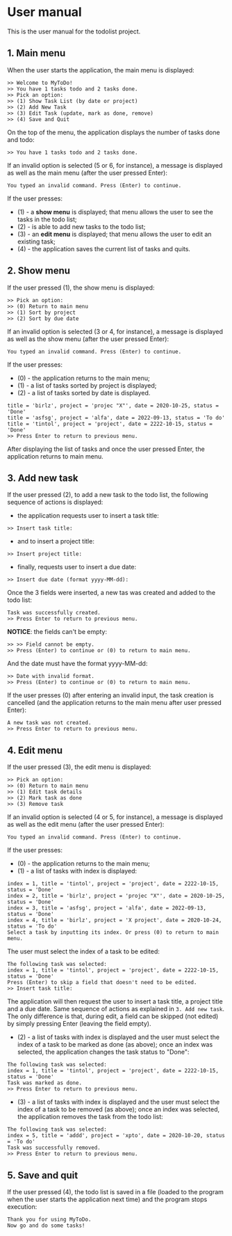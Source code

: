 # User manual
This is the user manual for the todolist project.

## 1. Main menu
When the user starts the application, the main menu is displayed:

```
>> Welcome to MyToDo!
>> You have 1 tasks todo and 2 tasks done.
>> Pick an option:
>> (1) Show Task List (by date or project)
>> (2) Add New Task
>> (3) Edit Task (update, mark as done, remove)
>> (4) Save and Quit
```

On the top of the menu, the application displays the number of tasks done and todo:

```
>> You have 1 tasks todo and 2 tasks done.
```

If an invalid option is selected (5 or 6, for instance), a message is displayed as well as the main menu (after the user pressed Enter):

```
You typed an invalid command. Press (Enter) to continue.
```

If the user presses:
* (1) - a **show menu** is displayed; that menu allows the user to see the tasks in the todo list;
* (2) - is able to add new tasks to the todo list;
* (3) - an **edit menu** is displayed; that menu allows the user to edit an existing task;
* (4) - the application saves the current list of tasks and quits.

## 2. Show menu
If the user pressed (1), the show menu is displayed:

 ```
 >> Pick an option:
 >> (0) Return to main menu
 >> (1) Sort by project
 >> (2) Sort by due date
 ```

If an invalid option is selected (3 or 4, for instance), a message is displayed as well as the show menu (after the user pressed Enter):

```
You typed an invalid command. Press (Enter) to continue.
```

If the user presses:
* (0) - the application returns to the main menu;
* (1) - a list of tasks sorted by project is displayed;
* (2) - a list of tasks sorted by date is displayed.

```
title = 'birlz', project = 'projec "X"', date = 2020-10-25, status = 'Done'
title = 'asfsg', project = 'alfa', date = 2022-09-13, status = 'To do'
title = 'tintol', project = 'project', date = 2222-10-15, status = 'Done'
>> Press Enter to return to previous menu.
```

After displaying the list of tasks and once the user pressed Enter, the application returns to main menu.


## 3. Add new task
If the user pressed (2), to add a new task to the todo list, the following sequence of actions is displayed:
* the application requests user to insert a task title:

```
>> Insert task title:
````

* and to insert a project title:

```
>> Insert project title:
```

* finally, requests user to insert a due date:

```
>> Insert due date (format yyyy-MM-dd):
```

Once the 3 fields were inserted, a new tas was created and added to the todo list:

```
Task was successfully created.
>> Press Enter to return to previous menu.
```

**NOTICE**: the fields can't be empty:

```
>> >> Field cannot be empty.
>> Press (Enter) to continue or (0) to return to main menu.
```

And the date must have the format yyyy-MM-dd:

```
>> Date with invalid format.
>> Press (Enter) to continue or (0) to return to main menu.
```

If the user presses (0) after entering an invalid input, the task creation is cancelled (and the application returns to the main menu after user pressed Enter):

```
A new task was not created.
>> Press Enter to return to previous menu.
```

## 4. Edit menu
If the user pressed (3), the edit menu is displayed:

```
>> Pick an option:
>> (0) Return to main menu
>> (1) Edit task details
>> (2) Mark task as done
>> (3) Remove task
```

If an invalid option is selected (4 or 5, for instance), a message is displayed as well as the edit menu (after the user pressed Enter):

```
You typed an invalid command. Press (Enter) to continue.
```

If the user presses:
* (0) - the application returns to the main menu;
* (1) - a list of tasks with index is displayed:

```
index = 1, title = 'tintol', project = 'project', date = 2222-10-15, status = 'Done'
index = 2, title = 'birlz', project = 'projec "X"', date = 2020-10-25, status = 'Done'
index = 3, title = 'asfsg', project = 'alfa', date = 2022-09-13, status = 'Done'
index = 4, title = 'birlz', project = 'X project', date = 2020-10-24, status = 'To do'
Select a task by inputting its index. Or press (0) to return to main menu.
```

The user must select the index of a task to be edited:

```
The following task was selected:
index = 1, title = 'tintol', project = 'project', date = 2222-10-15, status = 'Done'
Press (Enter) to skip a field that doesn't need to be edited.
>> Insert task title:
```
 
The application will then request the user to insert a task title, a project title and a due date. Same sequence of actions as explained in `3. Add new task`. The only difference is that, during edit, a field can be skipped (not edited) by simply pressing Enter (leaving the field empty).
 
* (2) - a list of tasks with index is displayed and the user must select the index of a task to be marked as done (as above); once an index was selected, the application changes the task status to "Done":

```
The following task was selected:
index = 1, title = 'tintol', project = 'project', date = 2222-10-15, status = 'Done'
Task was marked as done.
>> Press Enter to return to previous menu.
```

* (3) - a list of tasks with index is displayed and the user must select the index of a task to be removed (as above); once an index was selected, the application removes the task from the todo list:

```
The following task was selected:
index = 5, title = 'addd', project = 'xpto', date = 2020-10-20, status = 'To do'
Task was successfully removed.
>> Press Enter to return to previous menu.
```

## 5. Save and quit
If the user pressed (4), the todo list is saved in a file (loaded to the program when the user starts the application next time) and the program stops execution:

```
Thank you for using MyToDo.
Now go and do some tasks!
```